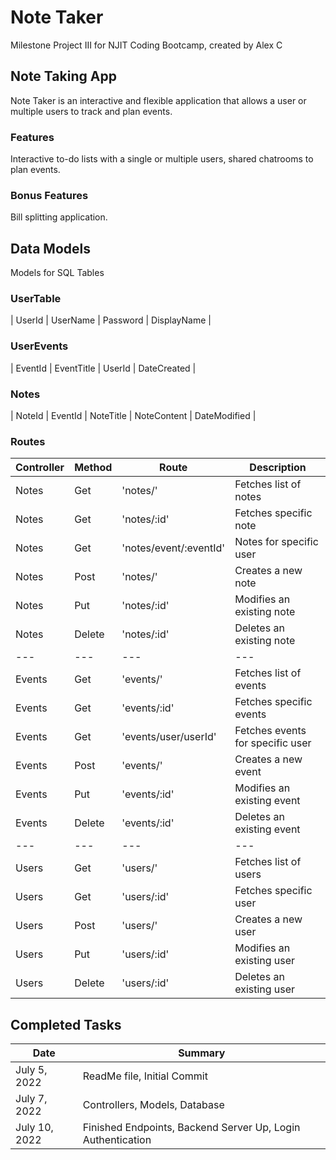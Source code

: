# Note Taker
    
Milestone Project III for NJIT Coding Bootcamp, created by Alex C

## Note Taking App

Note Taker is an interactive and flexible application that allows a user or multiple users to track and plan events.

### Features

Interactive to-do lists with a single or multiple users, shared chatrooms to plan events.

### Bonus Features

Bill splitting application.

## Data Models

Models for SQL Tables

### UserTable

| UserId | UserName | Password | DisplayName |

### UserEvents

| EventId | EventTitle | UserId | DateCreated |

### Notes

| NoteId | EventId | NoteTitle | NoteContent | DateModified |

### Routes

| Controller | Method | Route | Description|
| --- | --- | --- | --- |
| Notes | Get | 'notes/' | Fetches list of notes |
| Notes | Get | 'notes/:id' | Fetches specific note |
| Notes | Get | 'notes/event/:eventId' | Notes for specific user|
| Notes | Post | 'notes/' | Creates a new note |
| Notes | Put | 'notes/:id' | Modifies an existing note |
| Notes | Delete | 'notes/:id' | Deletes an existing note |
| --- | --- | --- | --- |
| Events | Get | 'events/' | Fetches list of events |
| Events | Get | 'events/:id' | Fetches specific events |
| Events | Get | 'events/user/userId' | Fetches events for specific user |
| Events | Post | 'events/' | Creates a new event |
| Events | Put | 'events/:id' | Modifies an existing event |
| Events | Delete | 'events/:id' | Deletes an existing event |
| --- | --- | --- | --- |
| Users | Get | 'users/' | Fetches list of users |
| Users | Get | 'users/:id' | Fetches specific user |
| Users | Post | 'users/' | Creates a new user |
| Users | Put | 'users/:id' | Modifies an existing user |
| Users | Delete | 'users/:id' | Deletes an existing user |

## Completed Tasks
| Date | Summary |
| ---- | ------- |
| July 5, 2022 | ReadMe file, Initial Commit |
| July 7, 2022 | Controllers, Models, Database |
| July 10, 2022 | Finished Endpoints, Backend Server Up, Login Authentication |


